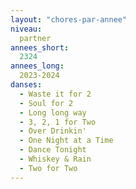 ```yaml
---
layout: "chores-par-annee"
niveau:
  partner
annees_short:
  2324
annees_long:
  2023-2024
danses:
  - Waste it for 2
  - Soul for 2
  - Long long way
  - 3, 2, 1 for Two
  - Over Drinkin'
  - One Night at a Time
  - Dance Tonight
  - Whiskey & Rain
  - Two for Two
---
```


